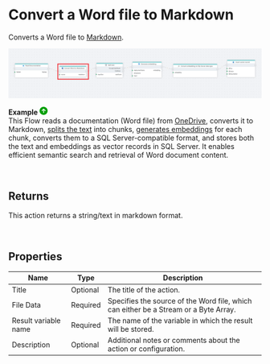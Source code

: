 # Convert a Word file to Markdown


Converts a Word file to [Markdown](https://en.wikipedia.org/wiki/Markdown).


![img](../../../../images/flow/convert-word-to-markdown.png)

**Example** ![img](../../../../images/strz.jpg)  
This Flow reads a documentation (Word file) from [OneDrive](../onedrive/read-file-from-onedrive-as-byte-array.md), converts it to Markdown, [splits the text](../ai/split-text.md) into chunks, [generates embeddings](../azure-openai/generate-embedding.md) for each chunk, converts them to a SQL Server-compatible format, and stores both the text and embeddings as vector records in SQL Server. It enables efficient semantic search and retrieval of Word document content.

<br/>

## Returns

This action returns a string/text in markdown format.

<br/>

## Properties

| Name                 | Type     | Description                                                                                                   |
| -------------------- | -------- | ------------------------------------------------------------------------------------------------------------- |
| Title                | Optional |   The title of the action.                    |
| File Data            | Required | Specifies the source of the Word file, which can either be a Stream or a Byte Array.                          |
| Result variable name | Required | The name of the variable in which the result will be stored.  |
| Description          | Optional | Additional notes or comments about the action or configuration. |

<br/>


